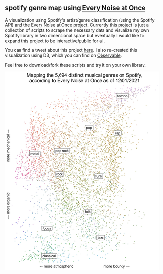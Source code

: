 ## spotify genre map using [Every Noise at Once](http://everynoise.com/)

A visualization using Spotify's artist/genre classification (using the Spotify API) and the Every Noise at Once project. Currently this project is just a collection of scripts to scrape the necessary data and visualize my own Spotify library in two dimensional space but eventually I would like to expand this project to be interactive/public for all.

You can find a tweet about this project [here](https://twitter.com/ben_tanen/status/1287392772224241667). I also re-created this visualization using D3, which you can find on [Observable](https://observablehq.com/@ben-tanen/visualizing-musical-genres-using-every-noise-at-once).

Feel free to download/fork these scripts and try it on your own library.

![Visualization of the different genres listed on Spotify in two dimensional genre space, based on "Every Noise At Once"](enao-all-map-latest.jpg)


